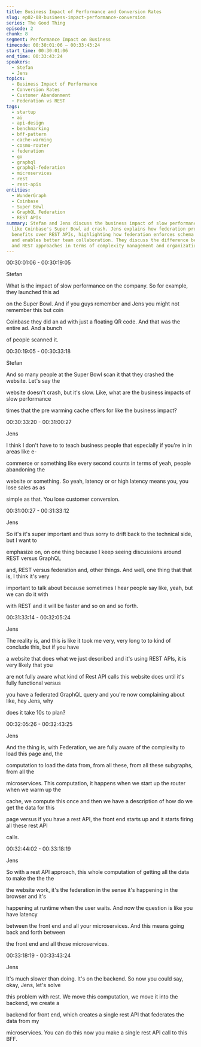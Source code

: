 ```yaml
---
title: Business Impact of Performance and Conversion Rates
slug: ep02-08-business-impact-performance-conversion
series: The Good Thing
episode: 2
chunk: 8
segment: Performance Impact on Business
timecode: 00:30:01:06 – 00:33:43:24
start_time: 00:30:01:06
end_time: 00:33:43:24
speakers:
  - Stefan
  - Jens
topics:
  - Business Impact of Performance
  - Conversion Rates
  - Customer Abandonment
  - Federation vs REST
tags:
  - startup
  - ai
  - api-design
  - benchmarking
  - bff-pattern
  - cache-warming
  - cosmo-router
  - federation
  - go
  - graphql
  - graphql-federation
  - microservices
  - rest
  - rest-apis
entities:
  - WunderGraph
  - Coinbase
  - Super Bowl
  - GraphQL Federation
  - REST APIs
summary: Stefan and Jens discuss the business impact of slow performance, using examples
  like Coinbase's Super Bowl ad crash. Jens explains how federation provides organizational
  benefits over REST APIs, highlighting how federation enforces schema transparency
  and enables better team collaboration. They discuss the difference between federation
  and REST approaches in terms of complexity management and organizational structure.
---
```


00:30:01:06 - 00:30:19:05

Stefan

What is the impact of slow performance on the company. So for example, they launched this ad

on the Super Bowl. And if you guys remember and Jens you might not remember this but coin

Coinbase they did an ad with just a floating QR code. And that was the entire ad. And a bunch

of people scanned it.

00:30:19:05 - 00:30:33:18

Stefan

And so many people at the Super Bowl scan it that they crashed the website. Let's say the

website doesn't crash, but it's slow. Like, what are the business impacts of slow performance

times that the pre warming cache offers for like the business impact?

00:30:33:20 - 00:31:00:27

Jens

I think I don't have to to teach business people that especially if you're in in areas like e-

commerce or something like every second counts in terms of yeah, people abandoning the

website or something. So yeah, latency or or high latency means you, you lose sales as as

simple as that. You lose customer conversion.

00:31:00:27 - 00:31:33:12

Jens

So it's it's super important and thus sorry to drift back to the technical side, but I want to

emphasize on, on one thing because I keep seeing discussions around REST versus GraphQL

and, REST versus federation and, other things. And well, one thing that that is, I think it's very

important to talk about because sometimes I hear people say like, yeah, but we can do it with

with REST and it will be faster and so on and so forth.

00:31:33:14 - 00:32:05:24

Jens

The reality is, and this is like it took me very, very long to to kind of conclude this, but if you have

a website that does what we just described and it's using REST APIs, it is very likely that you

are not fully aware what kind of Rest API calls this website does until it's fully functional versus

you have a federated GraphQL query and you're now complaining about like, hey Jens, why

does it take 10s to plan?

00:32:05:26 - 00:32:43:25

Jens

And the thing is, with Federation, we are fully aware of the complexity to load this page and, the

computation to load the data from, from all these, from all these subgraphs, from all the

microservices. This computation, it happens when we start up the router when we warm up the

cache, we compute this once and then we have a description of how do we get the data for this

page versus if you have a rest API, the front end starts up and it starts firing all these rest API

calls.

00:32:44:02 - 00:33:18:19

Jens

So with a rest API approach, this whole computation of getting all the data to make the the the

the website work, it's the federation in the sense it's happening in the browser and it's

happening at runtime when the user waits. And now the question is like you have latency

between the front end and all your microservices. And this means going back and forth between

the front end and all those microservices.

00:33:18:19 - 00:33:43:24

Jens

It's much slower than doing. It's on the backend. So now you could say, okay, Jens, let's solve

this problem with rest. We move this computation, we move it into the backend, we create a

backend for front end, which creates a single rest API that federates the data from my

microservices. You can do this now you make a single rest API call to this BFF. 